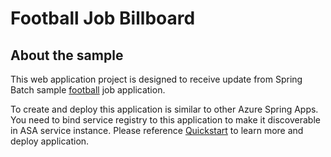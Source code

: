 # Football Job Billboard

## About the sample
This web application project is designed to receive update from Spring Batch sample [football](../football/) job application. 

To create and deploy this application is similar to other Azure Spring Apps. You need to bind service registry to this application to make it discoverable in ASA service instance. Please reference [Quickstart](https://aka.ms/first-spring-batch-job) to learn more and deploy application.
